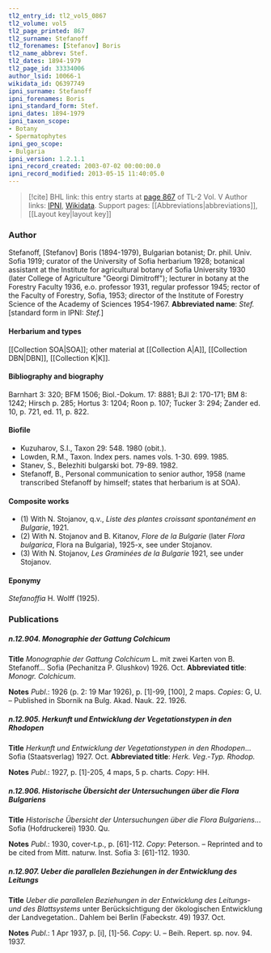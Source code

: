 ```yaml
---
tl2_entry_id: tl2_vol5_0867
tl2_volume: vol5
tl2_page_printed: 867
tl2_surname: Stefanoff
tl2_forenames: [Stefanov] Boris
tl2_name_abbrev: Stef.
tl2_dates: 1894-1979
tl2_page_id: 33334006
author_lsid: 10066-1
wikidata_id: Q6397749
ipni_surname: Stefanoff
ipni_forenames: Boris
ipni_standard_form: Stef.
ipni_dates: 1894-1979
ipni_taxon_scope: 
- Botany
- Spermatophytes
ipni_geo_scope: 
- Bulgaria
ipni_version: 1.2.1.1
ipni_record_created: 2003-07-02 00:00:00.0
ipni_record_modified: 2013-05-15 11:40:05.0
---
```


> [!cite] BHL link: this entry starts at [page 867](https://www.biodiversitylibrary.org/page/33334006) of TL-2 Vol. V
> Author links: [IPNI](https://www.ipni.org/a/10066-1), [Wikidata](https://www.wikidata.org/wiki/Q6397749). Support pages: [[Abbreviations|abbreviations]], [[Layout key|layout key]]

### Author

Stefanoff, \[Stefanov\] Boris (1894-1979), Bulgarian botanist; Dr. phil. Univ. Sofia 1919; curator of the University of Sofia herbarium 1928; botanical assistant at the Institute for agricultural botany of Sofia University 1930 (later College of Agriculture "Georgi Dimitroff"); lecturer in botany at the Forestry Faculty 1936, e.o. professor 1931, regular professor 1945; rector of the Faculty of Forestry, Sofia, 1953; director of the Institute of Forestry Science of the Academy of Sciences 1954-1967. 
**Abbreviated name**: *Stef.* \[standard form in IPNI: *Stef.*\]

#### Herbarium and types

[[Collection SOA|SOA]]; other material at [[Collection A|A]], [[Collection DBN|DBN]], [[Collection K|K]].

#### Bibliography and biography

Barnhart 3: 320; BFM 1506; Biol.-Dokum. 17: 8881; BJI 2: 170-171; BM 8: 1242; Hirsch p. 285; Hortus 3: 1204; Roon p. 107; Tucker 3: 294; Zander ed. 10, p. 721, ed. 11, p. 822.

#### Biofile

- Kuzuharov, S.I., Taxon 29: 548. 1980 (obit.).
- Lowden, R.M., Taxon. Index pers. names vols. 1-30. 699. 1985.
- Stanev, S., Belezhiti bulgarski bot. 79-89. 1982.
- Stefanoff, B., Personal communication to senior author, 1958 (name transcribed Stefanoff by himself; states that herbarium is at SOA).

#### Composite works

- (1) With N. Stojanov, q.v., *Liste des plantes croissant spontanément en Bulgarie*, 1921.
- (2) With N. Stojanov and B. Kitanov, *Flore de la Bulgarie* (later *Flora bulgarica*, Flora na Bulgaria), 1925-x, see under Stojanov.
- (3) With N. Stojanov, *Les Graminées de la Bulgarie* 1921, see under Stojanov.

#### Eponymy

*Stefanoffia* H. Wolff (1925).

### Publications

##### n.12.904. Monographie der Gattung Colchicum

**Title**
*Monographie der Gattung Colchicum* L. mit zwei Karten von B. Stefanoff... Sofia (Pechanitza P. Glushkov) 1926. Oct.
**Abbreviated title**: *Monogr. Colchicum*.

**Notes**
*Publ*.: 1926 (p. 2: 19 Mar 1926), p. \[1\]-99, \[100\], 2 maps. *Copies*: G, U. – Published in Sbornik na Bulg. Akad. Nauk. 22. 1926.

##### n.12.905. Herkunft und Entwicklung der Vegetationstypen in den Rhodopen

**Title**
*Herkunft und Entwicklung der Vegetationstypen in den Rhodopen*... Sofia (Staatsverlag) 1927. Oct.
**Abbreviated title**: *Herk. Veg*.-*Typ. Rhodop.*

**Notes**
*Publ*.: 1927, p. \[1\]-205, 4 maps, 5 p. charts. *Copy*: HH.

##### n.12.906. Historische Übersicht der Untersuchungen über die Flora Bulgariens

**Title**
*Historische Übersicht der Untersuchungen über die Flora Bulgariens*... Sofia (Hofdruckerei) 1930. Qu.

**Notes**
*Publ*.: 1930, cover-t.p., p. \[61\]-112. *Copy*: Peterson. – Reprinted and to be cited from Mitt. naturw. Inst. Sofia 3: \[61\]-112. 1930.

##### n.12.907. Ueber die parallelen Beziehungen in der Entwicklung des Leitungs

**Title**
*Ueber die parallelen Beziehungen in der Entwicklung des Leitungs*- *und des Blattsystems* unter Berücksichtigung der ökologischen Entwicklung der Landvegetation.. Dahlem bei Berlin (Fabeckstr. 49) 1937. Oct.

**Notes**
*Publ*.: 1 Apr 1937, p. \[i\], \[1\]-56. *Copy*: U. – Beih. Repert. sp. nov. 94. 1937.

